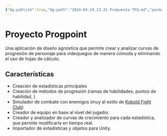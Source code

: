```yaml
---
{"dg-publish":true,"dg-path":"2024-04-24_13.31 Propuesta TFG.md","permalink":"/2024-04-24-13-31-propuesta-tfg/","tags":["Gamedev","Concepto","TFG"]}
---
```


# Proyecto Progpoint

Una aplicación de diseño agnóstica que permite crear y analizar curvas de progresión de personaje para videojuegos de manera cómoda y eliminando el uso de hojas de cálculo.

<style> .container {font-family: sans-serif; text-align: center;} .button-wrapper button {z-index: 1;height: 40px; width: 100px; margin: 10px;padding: 5px;} .excalidraw .App-menu_top .buttonList { display: flex;} .excalidraw-wrapper { height: 800px; margin: 50px; position: relative;} :root[dir="ltr"] .excalidraw .layer-ui__wrapper .zen-mode-transition.App-menu_bottom--transition-left {transform: none;} </style><script src="https://cdn.jsdelivr.net/npm/react@17/umd/react.production.min.js"></script><script src="https://cdn.jsdelivr.net/npm/react-dom@17/umd/react-dom.production.min.js"></script><script type="text/javascript" src="https://cdn.jsdelivr.net/npm/@excalidraw/excalidraw@0/dist/excalidraw.production.min.js"></script><div id="2024-04-24_1331_Propuesta_TFG_2024-04-24_14.12.37.excalidraw.md1"></div><script>(function(){const InitialData={"type":"excalidraw","version":2,"source":"https://github.com/zsviczian/obsidian-excalidraw-plugin/releases/tag/2.1.4","elements":[{"type":"rectangle","version":231,"versionNonce":60912757,"isDeleted":false,"id":"eKDfIf0H_9qDBPVJ_CU8S","fillStyle":"solid","strokeWidth":2,"strokeStyle":"solid","roughness":1,"opacity":100,"angle":0,"x":-409.3343405193755,"y":-266.87714470757373,"strokeColor":"#1e1e1e","backgroundColor":"transparent","width":796.0000000000001,"height":526,"seed":1215581732,"groupIds":[],"frameId":null,"roundness":{"type":3},"boundElements":[],"updated":1715246372051,"link":null,"locked":false},{"type":"rectangle","version":68,"versionNonce":1564892068,"isDeleted":false,"id":"wO3lUXS_cN-FgT8FiwhrU","fillStyle":"solid","strokeWidth":2,"strokeStyle":"solid","roughness":1,"opacity":100,"angle":0,"x":-137,"y":-250.0234375,"strokeColor":"#1e1e1e","backgroundColor":"transparent","width":513,"height":273,"seed":1234271524,"groupIds":[],"frameId":null,"roundness":{"type":3},"boundElements":[],"updated":1713961055545,"link":null,"locked":false},{"type":"rectangle","version":75,"versionNonce":1167696028,"isDeleted":false,"id":"Bo5mYA3w1s3KKq87RhYlG","fillStyle":"solid","strokeWidth":2,"strokeStyle":"solid","roughness":1,"opacity":100,"angle":0,"x":-387,"y":-248.0234375,"strokeColor":"#1e1e1e","backgroundColor":"transparent","width":235,"height":269,"seed":1418535844,"groupIds":[],"frameId":null,"roundness":{"type":3},"boundElements":[{"type":"text","id":"lCnuiapj"}],"updated":1713961055545,"link":null,"locked":false},{"type":"text","version":118,"versionNonce":1017270243,"isDeleted":false,"id":"lCnuiapj","fillStyle":"solid","strokeWidth":2,"strokeStyle":"solid","roughness":1,"opacity":100,"angle":0,"x":-308.72996520996094,"y":-226.0234375,"strokeColor":"#1e1e1e","backgroundColor":"transparent","width":78.45993041992188,"height":225,"seed":1753104924,"groupIds":[],"frameId":null,"roundness":null,"boundElements":[],"updated":1715810620813,"link":null,"locked":false,"fontSize":20,"fontFamily":1,"text":"Jugador\nATK x\nMGC o\nSPD o\nHP o\nPDEF o\nMDEF o\n\n","rawText":"Jugador\nATK x\nMGC o\nSPD o\nHP o\nPDEF o\nMDEF o\n\n","textAlign":"center","verticalAlign":"middle","containerId":"Bo5mYA3w1s3KKq87RhYlG","originalText":"Jugador\nATK x\nMGC o\nSPD o\nHP o\nPDEF o\nMDEF o\n\n","lineHeight":1.25},{"type":"rectangle","version":90,"versionNonce":1129524508,"isDeleted":false,"id":"0ZHYcG9xa8q0Luym6JFwG","fillStyle":"solid","strokeWidth":2,"strokeStyle":"solid","roughness":1,"opacity":100,"angle":0,"x":-382,"y":37.9765625,"strokeColor":"#1e1e1e","backgroundColor":"transparent","width":224,"height":200,"seed":49849372,"groupIds":[],"frameId":null,"roundness":{"type":3},"boundElements":[],"updated":1713961055545,"link":null,"locked":false},{"type":"line","version":38,"versionNonce":1529293212,"isDeleted":false,"id":"GPyOE3TTIoO2Sgc2EBX6H","fillStyle":"solid","strokeWidth":2,"strokeStyle":"solid","roughness":1,"opacity":100,"angle":0,"x":-105,"y":-4.0234375,"strokeColor":"#1e1e1e","backgroundColor":"transparent","width":456,"height":0,"seed":537972252,"groupIds":[],"frameId":null,"roundness":{"type":2},"boundElements":[],"updated":1713961055545,"link":null,"locked":false,"startBinding":null,"endBinding":null,"lastCommittedPoint":null,"startArrowhead":null,"endArrowhead":null,"points":[[0,0],[456,0]]},{"type":"line","version":52,"versionNonce":762236452,"isDeleted":false,"id":"iEPWQ63v0_3G12zPT-G-u","fillStyle":"solid","strokeWidth":2,"strokeStyle":"solid","roughness":1,"opacity":100,"angle":0,"x":-105,"y":-3.0234375,"strokeColor":"#1e1e1e","backgroundColor":"transparent","width":2.842170943040401e-14,"height":219.99999999999997,"seed":1438202268,"groupIds":[],"frameId":null,"roundness":{"type":2},"boundElements":[],"updated":1713961055545,"link":null,"locked":false,"startBinding":null,"endBinding":null,"lastCommittedPoint":null,"startArrowhead":null,"endArrowhead":null,"points":[[0,0],[2.842170943040401e-14,-219.99999999999997]]},{"type":"freedraw","version":18,"versionNonce":726965284,"isDeleted":false,"id":"n73aHNFk1tJeTLtOG993H","fillStyle":"solid","strokeWidth":2,"strokeStyle":"solid","roughness":1,"opacity":100,"angle":0,"x":328,"y":-202.0234375,"strokeColor":"#1e1e1e","backgroundColor":"transparent","width":388,"height":155,"seed":1647251612,"groupIds":[],"frameId":null,"roundness":null,"boundElements":[],"updated":1713961055545,"link":null,"locked":false,"points":[[0,0],[-1,5],[-4,11],[-13,25],[-29,47],[-54,73],[-90,99],[-127,120],[-180,140],[-235,151],[-290,155],[-338,155],[-374,155],[-388,155],[-388,155]],"lastCommittedPoint":null,"simulatePressure":false,"pressures":[0.0107421875,0.0537109375,0.091796875,0.1474609375,0.1796875,0.2177734375,0.2666015625,0.29296875,0.30859375,0.3134765625,0.2958984375,0.1962890625,0.1015625,0.03125,0]},{"type":"text","version":37,"versionNonce":1268309156,"isDeleted":false,"id":"PpjVyuCL","fillStyle":"solid","strokeWidth":2,"strokeStyle":"solid","roughness":1,"opacity":100,"angle":0,"x":-80,"y":-236.0234375,"strokeColor":"#1e1e1e","backgroundColor":"transparent","width":299.479736328125,"height":25,"seed":1707036956,"groupIds":[],"frameId":null,"roundness":null,"boundElements":[],"updated":1713961068632,"link":null,"locked":false,"fontSize":20,"fontFamily":1,"text":"Progresión por nivel para: ATK","rawText":"Progresión por nivel para: ATK","textAlign":"left","verticalAlign":"top","containerId":null,"originalText":"Progresión por nivel para: ATK","lineHeight":1.25},{"type":"rectangle","version":60,"versionNonce":397010724,"isDeleted":false,"id":"p_M4VYOhVMmzIxOZiIR7n","fillStyle":"solid","strokeWidth":2,"strokeStyle":"solid","roughness":1,"opacity":100,"angle":0,"x":-132,"y":44.9765625,"strokeColor":"#1e1e1e","backgroundColor":"transparent","width":500,"height":184,"seed":2063401892,"groupIds":[],"frameId":null,"roundness":{"type":3},"boundElements":[{"type":"text","id":"aRRSgUGB"}],"updated":1713961844195,"link":null,"locked":false},{"type":"text","version":121,"versionNonce":952365859,"isDeleted":false,"id":"aRRSgUGB","fillStyle":"solid","strokeWidth":2,"strokeStyle":"solid","roughness":1,"opacity":100,"angle":0,"x":-84.9998779296875,"y":111.9765625,"strokeColor":"#1e1e1e","backgroundColor":"transparent","width":405.999755859375,"height":50,"seed":277360292,"groupIds":[],"frameId":null,"roundness":null,"boundElements":[],"updated":1715810620813,"link":null,"locked":false,"fontSize":20,"fontFamily":1,"text":"atk(nvl, skp, itm) = 5^(lvl/.8) + 2*skp + \nsuma(1/i, 0 , itm)","rawText":"atk(nvl, skp, itm) = 5^(lvl/.8) + 2*skp + \nsuma(1/i, 0 , itm)","textAlign":"center","verticalAlign":"middle","containerId":"p_M4VYOhVMmzIxOZiIR7n","originalText":"atk(nvl, skp, itm) = 5^(lvl/.8) + 2*skp + \nsuma(1/i, 0 , itm)","lineHeight":1.25},{"type":"line","version":53,"versionNonce":384209444,"isDeleted":false,"id":"yq3GgZnZnK5fwoZ3J-FxL","fillStyle":"solid","strokeWidth":2,"strokeStyle":"solid","roughness":1,"opacity":100,"angle":0,"x":-158,"y":103.9765625,"strokeColor":"#1e1e1e","backgroundColor":"transparent","width":224,"height":0,"seed":1968318492,"groupIds":[],"frameId":null,"roundness":{"type":2},"boundElements":[],"updated":1713961938410,"link":null,"locked":false,"startBinding":null,"endBinding":null,"lastCommittedPoint":null,"startArrowhead":null,"endArrowhead":null,"points":[[0,0],[-224,0]]},{"type":"line","version":21,"versionNonce":1872032676,"isDeleted":false,"id":"HKD_k3cMwKrVPd69YtTbT","fillStyle":"solid","strokeWidth":2,"strokeStyle":"solid","roughness":1,"opacity":100,"angle":0,"x":-158,"y":173.9765625,"strokeColor":"#1e1e1e","backgroundColor":"transparent","width":223,"height":0,"seed":1162702492,"groupIds":[],"frameId":null,"roundness":{"type":2},"boundElements":[],"updated":1713961944277,"link":null,"locked":false,"startBinding":null,"endBinding":null,"lastCommittedPoint":null,"startArrowhead":null,"endArrowhead":null,"points":[[0,0],[-223,0]]}],"appState":{"theme":"light","viewBackgroundColor":"#ffffff","currentItemStrokeColor":"#1e1e1e","currentItemBackgroundColor":"transparent","currentItemFillStyle":"solid","currentItemStrokeWidth":2,"currentItemStrokeStyle":"solid","currentItemRoughness":1,"currentItemOpacity":100,"currentItemFontFamily":1,"currentItemFontSize":20,"currentItemTextAlign":"left","currentItemStartArrowhead":null,"currentItemEndArrowhead":"arrow","scrollX":431.91126359629845,"scrollY":373.68483701526606,"zoom":{"value":1.3},"currentItemRoundness":"round","gridSize":null,"gridColor":{"Bold":"#C9C9C9FF","Regular":"#EDEDEDFF"},"currentStrokeOptions":null,"previousGridSize":null,"frameRendering":{"enabled":true,"clip":true,"name":true,"outline":true}},"files":{}};InitialData.scrollToContent=true;App=()=>{const e=React.useRef(null),t=React.useRef(null),[n,i]=React.useState({width:void 0,height:void 0});return React.useEffect(()=>{i({width:t.current.getBoundingClientRect().width,height:t.current.getBoundingClientRect().height});const e=()=>{i({width:t.current.getBoundingClientRect().width,height:t.current.getBoundingClientRect().height})};return window.addEventListener("resize",e),()=>window.removeEventListener("resize",e)},[t]),React.createElement(React.Fragment,null,React.createElement("div",{className:"excalidraw-wrapper",ref:t},React.createElement(ExcalidrawLib.Excalidraw,{ref:e,width:n.width,height:n.height,initialData:InitialData,viewModeEnabled:!0,zenModeEnabled:!0,gridModeEnabled:!1})))},excalidrawWrapper=document.getElementById("2024-04-24_1331_Propuesta_TFG_2024-04-24_14.12.37.excalidraw.md1");ReactDOM.render(React.createElement(App),excalidrawWrapper);})();</script>

## Características

- Creación de estadísticas principales
- Creación de métodos de progresión (ramas de habilidades, puntos de habilidad, )
- Simulador de combate con enemigos (muy al estilo de [Kobold Fight Club](https://koboldplus.club/))
- Creador de equipo en base al nivel del jugador.
- Creador y analizador de curvas de crecimiento para cada estadística, que permite modificarla en tiempo real.
- Importador de estadísticas y objetos para Unity.